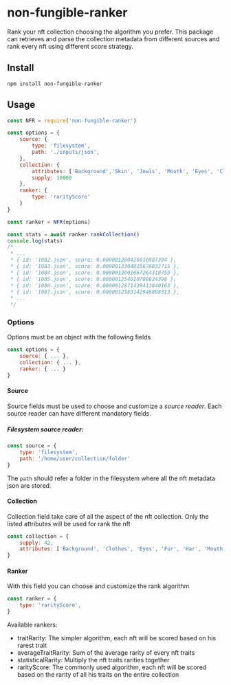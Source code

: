 # non-fungible-ranker

Rank your nft collection choosing the algorithm you prefer.
This package can retrieves and parse the collection metadata from different sources and rank every nft using different
score strategy.

## Install

```
npm install non-fungible-ranker
```

## Usage

```javascript
const NFR = require('non-fungible-ranker')

const options = {
    source: {
        type: 'filesystem',
        path: './inputs/json',
    },
    collection: {
        attributes: ['Background','Skin', 'Jowls', 'Mouth', 'Eyes', 'Clothes', 'Headwear'],
        supply: 10000
    },
    ranker: {
        type: 'rarityScore'
    }
}

const ranker = NFR(options)

const stats = await ranker.rankCollection()
console.log(stats)
/*
 * ...
 * { id: '1082.json', score: 0.000001280426016987394 },
 * { id: '1083.json', score: 0.0000013304025676832715 },
 * { id: '1084.json', score: 0.0000013001667264310755 },
 * { id: '1085.json', score: 0.000001254020708824398 },
 * { id: '1086.json', score: 0.0000012871439413840163 },
 * { id: '1087.json', score: 0.0000012583142946898313 },
 * ...
 */
```

### Options

Options must be an object with the following fields

```javascript
const options = {
    source: { ... },
    collection: { ... },
    ranker: { ... }
}
```

#### Source
Source fields must be used to choose and customize a *source reader*. Each source reader can have different mandatory fields.

##### Filesystem source reader:

```javascript
const source = { 
    type: 'filesystem', 
    path: '/home/user/collection/folder' 
}
```

The `path` should refer a folder in the filesystem where all the nft metadata json are stored.

#### Collection
Collection field take care of all the aspect of the nft collection.
Only the listed attributes will be used for rank the nft

```javascript
const collection = { 
    supply: 42, 
    attributes: ['Background', 'Clothes', 'Eyes', 'Fur', 'Har', 'Mouth' ]
}
```

#### Ranker
With this field you can choose and customize the rank algorithm

```javascript
const ranker = { 
    type: 'rarityScore',
}
```
Available rankers:
- traitRarity: The simpler algorithm, each nft will be scored based on his rarest trait 
- averageTraitRarity: Sum of the average rarity of every nft traits  
- statisticalRarity: Multiply the nft traits rarities together  
- rarityScore: The commonly used algorithm, each nft will be scored based on the rarity of all his traits on the entire collection